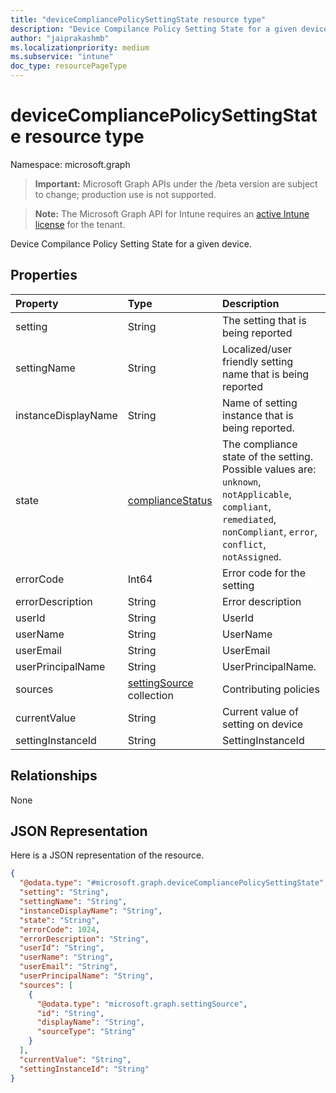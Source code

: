 ```yaml
---
title: "deviceCompliancePolicySettingState resource type"
description: "Device Compilance Policy Setting State for a given device."
author: "jaiprakashmb"
ms.localizationpriority: medium
ms.subservice: "intune"
doc_type: resourcePageType
---
```


# deviceCompliancePolicySettingState resource type

Namespace: microsoft.graph
> **Important:** Microsoft Graph APIs under the /beta version are subject to change; production use is not supported.

> **Note:** The Microsoft Graph API for Intune requires an [active Intune license](https://go.microsoft.com/fwlink/?linkid=839381) for the tenant.


Device Compilance Policy Setting State for a given device.

## Properties
|Property|Type|Description|
|:---|:---|:---|
|setting|String|The setting that is being reported|
|settingName|String|Localized/user friendly setting name that is being reported|
|instanceDisplayName|String|Name of setting instance that is being reported.|
|state|[complianceStatus](../resources/intune-shared-compliancestatus.md)|The compliance state of the setting. Possible values are: `unknown`, `notApplicable`, `compliant`, `remediated`, `nonCompliant`, `error`, `conflict`, `notAssigned`.|
|errorCode|Int64|Error code for the setting|
|errorDescription|String|Error description|
|userId|String|UserId|
|userName|String|UserName|
|userEmail|String|UserEmail|
|userPrincipalName|String|UserPrincipalName.|
|sources|[settingSource](../resources/intune-deviceconfig-settingsource.md) collection|Contributing policies|
|currentValue|String|Current value of setting on device|
|settingInstanceId|String|SettingInstanceId|

## Relationships
None

## JSON Representation
Here is a JSON representation of the resource.
<!-- {
  "blockType": "resource",
  "@odata.type": "microsoft.graph.deviceCompliancePolicySettingState"
}
-->
``` json
{
  "@odata.type": "#microsoft.graph.deviceCompliancePolicySettingState",
  "setting": "String",
  "settingName": "String",
  "instanceDisplayName": "String",
  "state": "String",
  "errorCode": 1024,
  "errorDescription": "String",
  "userId": "String",
  "userName": "String",
  "userEmail": "String",
  "userPrincipalName": "String",
  "sources": [
    {
      "@odata.type": "microsoft.graph.settingSource",
      "id": "String",
      "displayName": "String",
      "sourceType": "String"
    }
  ],
  "currentValue": "String",
  "settingInstanceId": "String"
}
```
